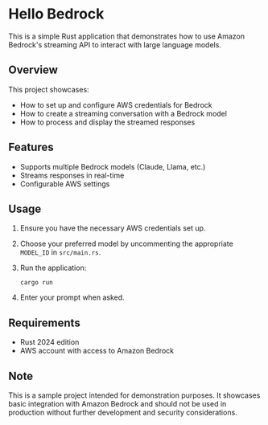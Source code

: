 # Hello Bedrock

This is a simple Rust application that demonstrates how to use Amazon Bedrock's streaming API to interact with large language models.

## Overview

This project showcases:
- How to set up and configure AWS credentials for Bedrock
- How to create a streaming conversation with a Bedrock model
- How to process and display the streamed responses

## Features

- Supports multiple Bedrock models (Claude, Llama, etc.)
- Streams responses in real-time
- Configurable AWS settings

## Usage

1. Ensure you have the necessary AWS credentials set up.
2. Choose your preferred model by uncommenting the appropriate `MODEL_ID` in `src/main.rs`.
3. Run the application:

   ```
   cargo run
   ```

4. Enter your prompt when asked.

## Requirements

- Rust 2024 edition
- AWS account with access to Amazon Bedrock

## Note

This is a sample project intended for demonstration purposes. It showcases basic integration with Amazon Bedrock and should not be used in production without further development and security considerations.
